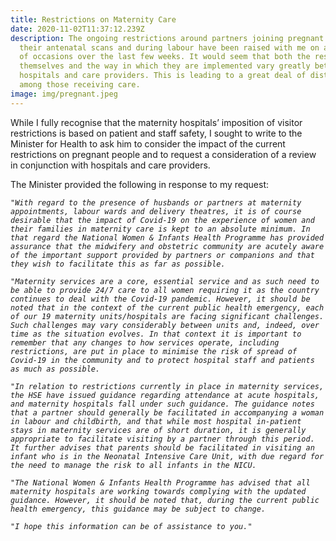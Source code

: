 ```yaml
---
title: Restrictions on Maternity Care
date: 2020-11-02T11:37:12.239Z
description: The ongoing restrictions around partners joining pregnant people at
  their antenatal scans and during labour have been raised with me on a number
  of occasions over the last few weeks. It would seem that both the restrictions
  themselves and the way in which they are implemented vary greatly between
  hospitals and care providers. This is leading to a great deal of distress
  among those receiving care.
image: img/pregnant.jpeg
---
```

While I fully recognise that the maternity hospitals’ imposition of visitor restrictions is based on patient and staff safety, I sought to write to the Minister for Health to ask him to consider the impact of the current restrictions on pregnant people and to request a consideration of a review in conjunction with hospitals and care providers.

The Minister provided the following in response to my request:

*`"With regard to the presence of husbands or partners at maternity appointments, labour wards and delivery theatres, it is of course desirable that the impact of Covid-19 on the experience of women and their families in maternity care is kept to an absolute minimum. In that regard the National Women & Infants Health Programme has provided assurance that the midwifery and obstetric community are acutely aware of the important support provided by partners or companions and that they wish to facilitate this as far as possible.`*

*`"Maternity services are a core, essential service and as such need to be able to provide 24/7 care to all women requiring it as the country continues to deal with the Covid-19 pandemic. However, it should be noted that in the context of the current public health emergency, each of our 19 maternity units/hospitals are facing significant challenges. Such challenges may vary considerably between units and, indeed, over time as the situation evolves. In that context it is important to remember that any changes to how services operate, including restrictions, are put in place to minimise the risk of spread of Covid-19 in the community and to protect hospital staff and patients as much as possible.`*

*`"In relation to restrictions currently in place in maternity services, the HSE have issued guidance regarding attendance at acute hospitals, and maternity hospitals fall under such guidance. The guidance notes that a partner should generally be facilitated in accompanying a woman in labour and childbirth, and that while most hospital in-patient stays in maternity services are of short duration, it is generally appropriate to facilitate visiting by a partner through this period. It further advises that parents should be facilitated in visiting an infant who is in the Neonatal Intensive Care Unit, with due regard for the need to manage the risk to all infants in the NICU.`*

*`"The National Women & Infants Health Programme has advised that all maternity hospitals are working towards complying with the updated guidance. However, it should be noted that, during the current public health emergency, this guidance may be subject to change.`*

*`"I hope this information can be of assistance to you."`*